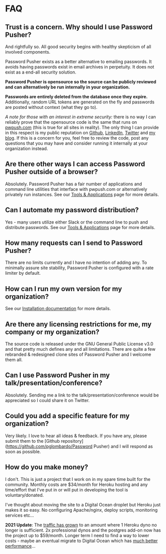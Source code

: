 # FAQ


## Trust is a concern. Why should I use Password Pusher?

And rightfully so. All good security begins with healthy skepticism of all involved components.

Password Pusher exists as a better alternative to emailing passwords. It avoids having passwords exist in email archives in perpetuity. It does not exist as a end-all security solution.

**Password Pusher is opensource so the source can be publicly reviewed and can alternatively be run internally in your organization.**

**Passwords are entirely deleted from the database once they expire.** Additionally, random URL tokens are generated on the fly and passwords are posted without context (what they go to).

*A note for those with an interest in extreme security:* there is no way I can reliably prove that the opensource code is the same that runs on [pwpush.com](https://pwpush.com/) (this is true for all sites in reality). The only thing I can provide in this respect is my public reputation on [Github](https://github.com/pglombardo), [LinkedIn](https://www.linkedin.com/in/peterlombardo/), [Twitter](https://twitter.com/pglombardo) and [my blog](https://the0x00.dev). If this is a concern for you, feel free to review the code, post any questions that you may have and consider running it internally at your organization instead.

## Are there other ways I can access Password Pusher outside of a browser?

Absolutely.  Password Pusher has a fair number of applications and command line utilities that interface with pwpush.com or alternatively privately run instances.  See our [Tools & Applications](/pages/tools) page for more details.

## Can I automate my password distribution?

Yes - many users utilize either Slack or the command line to push and distribute passwords.  See our [Tools & Applications](/pages/tools) page for more details.

## How many requests can I send to Password Pusher?

There are no limits currently and I have no intention of adding any.  To minimally assure site stability, Password Pusher is configured with a rate limiter by default.

## How can I run my own version for my organization?

See our [Installation documentation](https://github.com/pglombardo/PasswordPusher#-run-your-own-instance) for more details.

## Are there any licensing restrictions for me, my company or my organization?

The source code is released under the GNU General Public License v3.0 and that pretty much defines any and all limitations. There are quite a few rebranded & redesigned clone sites of Password Pusher and I welcome them all.

## Can I use Password Pusher in my talk/presentation/conference?

Absolutely.  Sending me a link to the talk/presentation/conference would be appreciated so I could share it on Twitter.

## Could you add a specific feature for my organization?

Very likely.  I love to hear all ideas & feedback. If you have any, please submit them to the [Github repository](https://github.com/pglombardo/Password Pusher) and I will respond as soon as possible.

## How do you make money?

I don't. This is just a project that I work on in my spare time built for the community. Monthly costs are $34/month for Heroku hosting and any time/effort that I've put in or will put in developing the tool is voluntary/donated.

I've thought about moving the site to a Digital Ocean droplet but Heroku just makes it so easy. No configuring Apache/nginx, deploy scripts, monitoring services etc...

**2021 Update**:  The [traffic has grown](https://twitter.com/pwpush/status/1390407791941201927) to an amount where 1 Heroku dyno no longer is sufficient. 2x professional dynos and the postgres add-on now has the project up to $59/month.   Longer term I need to find a way to lower costs - maybe an eventual migrate to Digital Ocean which has [much better performance](https://twitter.com/pwpush/status/1376194351605383172)...
